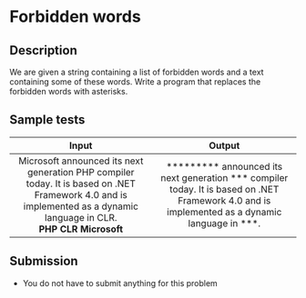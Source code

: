 # Forbidden words

## Description
We are given a string containing a list of forbidden words and a text containing some of these words.
Write a program that replaces the forbidden words with asterisks.

## Sample tests

| Input | Output |
|:-----:|:------:|
| Microsoft announced its next generation PHP compiler today. It is based on .NET Framework 4.0 and is implemented as a dynamic language in CLR.<br>**PHP** **CLR** **Microsoft** | \*\*\*\*\*\*\*\*\* announced its next generation \*\*\* compiler today. It is based on .NET Framework 4.0 and is implemented as a dynamic language in \*\*\*. |

## Submission
- You do not have to submit anything for this problem
